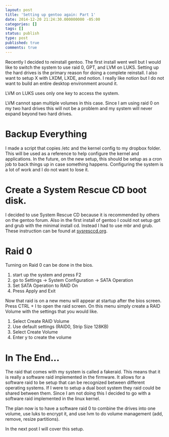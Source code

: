 ```yaml
---
layout: post
title: 'Setting up gentoo again: Part 1'
date: 2014-12-20 21:24:30.000000000 -05:00
categories: []
tags: []
status: publish
type: post
published: true
comments: true
---
```

Recently I decided to reinstall gentoo. The first install went well but I would like to switch the system to use raid 0, GPT, and LVM on LUKS. Setting up the hard drives is the primary reason for doing a complete reinstall. I also want to setup X with LXDM, LXDE, and notion. I really like notion but I do not want to build an entire desktop environment around it.

LVM on LUKS uses only one key to access the system.

LVM cannot span multiple volumes in this case. Since I am using raid 0 on my two hard drives this will not be a problem and my system will never expand beyond two hard drives.

# Backup Everything

I made a script that copies /etc and the kernel config to my dropbox folder. This will be used as a reference to help configure the kernel and applications. In the future, on the new setup, this should be setup as a cron job to back things up in case something happens. Configuring the system is a lot of work and I do not want to lose it.

# Create a System Rescue CD boot disk.

I decided to use System Rescue CD because it is recommended by others on the gentoo forum. Also in the first install of gentoo I could not setup gpt and grub with the minimal install cd. Instead I had to use mbr and grub. These instruction can be found at [sysresccd.org](http://www.sysresccd.org).

# Raid 0

Turning on Raid 0 can be done in the bios.

1. start up the system and press F2
2. go to Settings -&gt; System Configuration -&gt; SATA Operation
3. Set SATA Operation to RAID On
4. Press Apply and Exit

Now that raid is on a new menu will appear at startup after the bios screen. Press CTRL + I to open the raid screen. On this menu simply create a RAID Volume with the settings that you would like.

1. Select Create RAID Volume
2. Use default settings (RAID0, Strip Size 128KB)
3. Select Create Volume
4. Enter y to create the volume

# In The End...

The raid that comes with my system is called a fakeraid. This means that it is really a software raid implemented in the firmware. It allows for a software raid to be setup that can be recognized between different operating systems. If I were to setup a dual boot system they raid could be shared between them. Since I am not doing this I decided to go with a software raid implemented in the linux kernel.

The plan now is to have a software raid 0 to combine the drives into one volume, use luks to encrypt it, and use lvm to do volume management (add, remove, resize partitions).

In the next post I will cover this setup.

